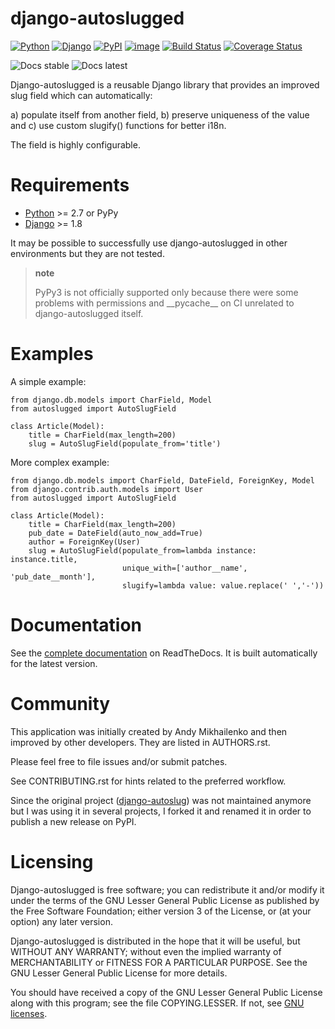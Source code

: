 # django-autoslugged

[![Python](https://img.shields.io/badge/Python-2.7,3.4,3.5,3.6-blue.svg?style=flat-square)](/)
[![Django](https://img.shields.io/badge/Django-1.8,1.9,1.10,1.11,2.0-blue.svg?style=flat-square)](/)
[![PyPI](https://img.shields.io/pypi/v/django-autoslugged.svg?style=flat-square)](https://pypi.org/project/django-autoslugged)
[![image](https://img.shields.io/pypi/status/django-autoslugged.svg)](https://pypi.org/project/django-autoslugged)
[![Build Status](https://travis-ci.org/mbourqui/django-autoslugged.svg?branch=master)](https://travis-ci.org/mbourqui/django-autoslugged)
[![Coverage Status](https://coveralls.io/repos/github/mbourqui/django-autoslugged/badge.svg?branch=master)](https://coveralls.io/github/mbourqui/django-autoslugged?branch=master)

![Docs stable](https://readthedocs.org/projects/django-autoslug/badge/?version=stable%0A%20:target:%20http://django-autoslug.readthedocs.org/en/stable/)
![Docs latest](https://readthedocs.org/projects/django-autoslug/badge/?version=latest%0A%20:target:%20http://django-autoslug.readthedocs.org/en/latest/)

Django-autoslugged is a reusable Django library that provides an
improved slug field which can automatically:

a)  populate itself from another field,
b)  preserve uniqueness of the value and
c)  use custom slugify() functions for better i18n.

The field is highly configurable.

Requirements
============

* [Python][] >= 2.7 or PyPy
* [Django][] >= 1.8

It may be possible to successfully use django-autoslugged in other
environments but they are not tested.

> **note**
>
> PyPy3 is not officially supported only because there were some
> problems with permissions and \_\_pycache\_\_ on CI unrelated to
> django-autoslugged itself.

Examples
========

A simple example:

``` {.sourceCode .python}
from django.db.models import CharField, Model
from autoslugged import AutoSlugField

class Article(Model):
    title = CharField(max_length=200)
    slug = AutoSlugField(populate_from='title')
```

More complex example:

``` {.sourceCode .python}
from django.db.models import CharField, DateField, ForeignKey, Model
from django.contrib.auth.models import User
from autoslugged import AutoSlugField

class Article(Model):
    title = CharField(max_length=200)
    pub_date = DateField(auto_now_add=True)
    author = ForeignKey(User)
    slug = AutoSlugField(populate_from=lambda instance: instance.title,
                         unique_with=['author__name', 'pub_date__month'],
                         slugify=lambda value: value.replace(' ','-'))
```

Documentation
=============

See the [complete documentation](http://django-autoslug.readthedocs.org)
on ReadTheDocs. It is built automatically for the latest version.

Community
=========

This application was initially created by Andy Mikhailenko and then
improved by other developers. They are listed in AUTHORS.rst.

Please feel free to file issues and/or submit patches.

See CONTRIBUTING.rst for hints related to the preferred workflow.

Since the original project
([django-autoslug](<https://github.com/neithere/django-autoslug>)) was
not maintained anymore but I was using it in several projects, I forked
it and renamed it in order to publish a new release on PyPI.

Licensing
=========

Django-autoslugged is free software; you can redistribute it and/or
modify it under the terms of the GNU Lesser General Public License as
published by the Free Software Foundation; either version 3 of the
License, or (at your option) any later version.

Django-autoslugged is distributed in the hope that it will be useful,
but WITHOUT ANY WARRANTY; without even the implied warranty of
MERCHANTABILITY or FITNESS FOR A PARTICULAR PURPOSE. See the GNU Lesser
General Public License for more details.

You should have received a copy of the GNU Lesser General Public License
along with this program; see the file COPYING.LESSER. If not, see [GNU
licenses](http://gnu.org/licenses/).


  [python]:     https://www.python.org/             "Python"
  [django]:     https://www.djangoproject.com/      "Django"